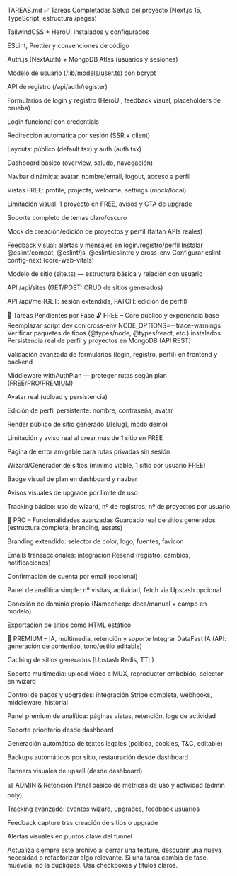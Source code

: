 TAREAS.md
✅ Tareas Completadas
 Setup del proyecto (Next.js 15, TypeScript, estructura /pages)

 TailwindCSS + HeroUI instalados y configurados

 ESLint, Prettier y convenciones de código

 Auth.js (NextAuth) + MongoDB Atlas (usuarios y sesiones)

 Modelo de usuario (/lib/models/user.ts) con bcrypt

 API de registro (/api/auth/register)

 Formularios de login y registro (HeroUI, feedback visual, placeholders de prueba)

 Login funcional con credentials

 Redirección automática por sesión (SSR + client)

 Layouts: público (default.tsx) y auth (auth.tsx)

 Dashboard básico (overview, saludo, navegación)

 Navbar dinámica: avatar, nombre/email, logout, acceso a perfil

 Vistas FREE: profile, projects, welcome, settings (mock/local)

 Limitación visual: 1 proyecto en FREE, avisos y CTA de upgrade

 Soporte completo de temas claro/oscuro

 Mock de creación/edición de proyectos y perfil (faltan APIs reales)

 Feedback visual: alertas y mensajes en login/registro/perfil
 Instalar @eslint/compat, @eslint/js, @eslint/eslintrc y cross-env
 Configurar eslint-config-next (core-web-vitals)

Modelo de sitio (site.ts) — estructura básica y relación con usuario

 API /api/sites (GET/POST: CRUD de sitios generados)

 API /api/me (GET: sesión extendida, PATCH: edición de perfil)


🚧 Tareas Pendientes por Fase
🔓 FREE – Core público y experiencia base
 Reemplazar script dev con cross-env NODE_OPTIONS=--trace-warnings
 Verificar paquetes de tipos (@types/node, @types/react, etc.) instalados
 Persistencia real de perfil y proyectos en MongoDB (API REST)

 Validación avanzada de formularios (login, registro, perfil) en frontend y backend


 Middleware withAuthPlan — proteger rutas según plan (FREE/PRO/PREMIUM)

 Avatar real (upload y persistencia)

 Edición de perfil persistente: nombre, contraseña, avatar

 Render público de sitio generado (/[slug], modo demo)

 Limitación y aviso real al crear más de 1 sitio en FREE

 Página de error amigable para rutas privadas sin sesión

 Wizard/Generador de sitios (mínimo viable, 1 sitio por usuario FREE)

 Badge visual de plan en dashboard y navbar

 Avisos visuales de upgrade por límite de uso

 Tracking básico: uso de wizard, nº de registros, nº de proyectos por usuario

💼 PRO – Funcionalidades avanzadas
 Guardado real de sitios generados (estructura completa, branding, assets)

 Branding extendido: selector de color, logo, fuentes, favicon

 Emails transaccionales: integración Resend (registro, cambios, notificaciones)

 Confirmación de cuenta por email (opcional)

 Panel de analítica simple: nº visitas, actividad, fetch via Upstash opcional

 Conexión de dominio propio (Namecheap: docs/manual + campo en modelo)

 Exportación de sitios como HTML estático

🚀 PREMIUM – IA, multimedia, retención y soporte
 Integrar DataFast IA (API: generación de contenido, tono/estilo editable)

 Caching de sitios generados (Upstash Redis, TTL)

 Soporte multimedia: upload vídeo a MUX, reproductor embebido, selector en wizard

 Control de pagos y upgrades: integración Stripe completa, webhooks, middleware, historial

 Panel premium de analítica: páginas vistas, retención, logs de actividad

 Soporte prioritario desde dashboard

 Generación automática de textos legales (política, cookies, T&C, editable)

 Backups automáticos por sitio, restauración desde dashboard

 Banners visuales de upsell (desde dashboard)

📊 ADMIN & Retención
 Panel básico de métricas de uso y actividad (admin only)

 Tracking avanzado: eventos wizard, upgrades, feedback usuarios

 Feedback capture tras creación de sitios o upgrade

 Alertas visuales en puntos clave del funnel

Actualiza siempre este archivo al cerrar una feature, descubrir una nueva necesidad o refactorizar algo relevante. Si una tarea cambia de fase, muévela, no la dupliques. Usa checkboxes y títulos claros.